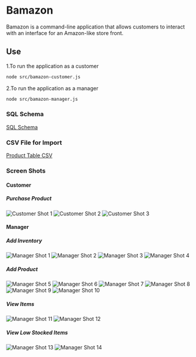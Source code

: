 # Bamazon

Bamazon is a command-line application that allows customers to interact with an interface for an Amazon-like store front.

## Use

1.To run the application as a customer

```bash
node src/bamazon-customer.js
```

2.To run the application as a manager

```bash
node src/bamazon-manager.js
```

### SQL Schema

[SQL Schema](./assets/sql/schema.sql)

### CSV File for Import

[Product Table CSV](./assets/csv/product_view.csv)

### Screen Shots

#### Customer

##### Purchase Product

![Customer Shot 1](./assets/img/customer.png)
![Customer Shot 2](./assets/img/customer2.png)
![Customer Shot 3](./assets/img/customer3.png)

#### Manager

##### Add Inventory

![Manager Shot 1](./assets/img/manager-add-inventory.png)
![Manager Shot 2](./assets/img/manager-add-inventory2.png)
![Manager Shot 3](./assets/img/manager-add-inventory3.png)
![Manager Shot 4](./assets/img/manager-add-inventory4.png)

##### Add Product

![Manager Shot 5](./assets/img/manager-add-item.png)
![Manager Shot 6](./assets/img/manager-add-item2.png)
![Manager Shot 7](./assets/img/manager-add-item3.png)
![Manager Shot 8](./assets/img/manager-add-item4.png)
![Manager Shot 9](./assets/img/manager-add-item5.png)
![Manager Shot 10](./assets/img/manager-add-item6.png)

##### View Items

![Manager Shot 11](./assets/img/manager-view-items.png)
![Manager Shot 12](./assets/img/manager-view-items2.png)

##### View Low Stocked Items

![Manager Shot 13](./assets/img/manager-view-low.png)
![Manager Shot 14](./assets/img/manager-view-low2.png)
